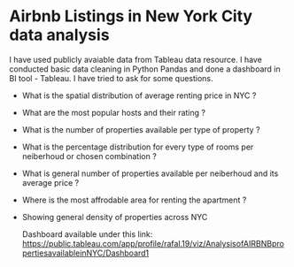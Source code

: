 # Airbnb Listings in New York City data analysis

I have used publicly avaiable data from Tableau data resource. I have conducted basic data cleaning in Python Pandas and done a dashboard in BI tool - Tableau. I have tried to ask for some questions.
- What is the spatial distribution of average renting price in NYC ?
- What are the most popular hosts and their rating ?
- What is the number of properties available per type of property ?
- What is the percentage distribution for every type of rooms per neiberhoud or chosen combination ?
- What is general number of properties available per neiberhoud and its average price ?
- Where is the most affrodable area for renting the apartment ?
- Showing general density of properties across NYC

  Dashboard available under this link: <https://public.tableau.com/app/profile/rafal.19/viz/AnalysisofAIRBNBpropertiesavailableinNYC/Dashboard1>
